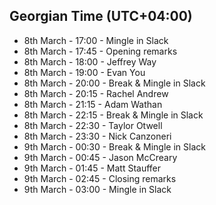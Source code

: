 ## Georgian Time (UTC+04:00)

- 8th March - 17:00 - Mingle in Slack
- 8th March - 17:45 - Opening remarks
- 8th March - 18:00 - Jeffrey Way
- 8th March - 19:00 - Evan You
- 8th March - 20:00 - Break & Mingle in Slack
- 8th March - 20:15 - Rachel Andrew
- 8th March - 21:15 - Adam Wathan
- 8th March - 22:15 - Break & Mingle in Slack
- 8th March - 22:30 - Taylor Otwell
- 8th March - 23:30 - Nick Canzoneri
- 9th March - 00:30 - Break & Mingle in Slack
- 9th March - 00:45 - Jason McCreary
- 9th March - 01:45 - Matt Stauffer
- 9th March - 02:45 - Closing remarks
- 9th March - 03:00 - Mingle in Slack
